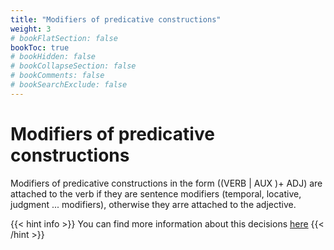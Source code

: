 ```yaml
---
title: "Modifiers of predicative constructions"
weight: 3
# bookFlatSection: false
bookToc: true
# bookHidden: false
# bookCollapseSection: false
# bookComments: false
# bookSearchExclude: false
---
```

# Modifiers of predicative constructions 

Modifiers of predicative constructions in the form ((VERB | AUX )+ ADJ) are attached to the verb if they are sentence modifiers (temporal, locative, judgment ... modifiers), otherwise they arre attached to the adjective.


{{< hint info >}}
You can find more information about this decisions [here](https://github.com/surfacesyntacticud/guidelines/issues/7)
{{< /hint >}}

